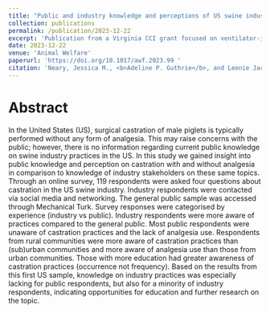 ```yaml
---
title: "Public and industry knowledge and perceptions of US swine industry castration practices"
collection: publications
permalink: /publication/2023-12-22
excerpt: 'Publication from a Virginia CCI grant focused on ventilator-induced lung injury.'
date: 2023-12-22
venue: 'Animal Welfare'
paperurl: 'https://doi.org/10.1017/awf.2023.99 '
citation: 'Neary, Jessica M., <b>Adeline P. Guthrie</b>, and Leonie Jacobs (2023). &quot;Public and industry knowledge and perceptions of US swine industry castration practices.&quot; <i>Animal Welfare</i>, 32, e79.'
---
```


Abstract
======
In the United States (US), surgical castration of male piglets is typically performed without any form of analgesia. This may raise concerns with the public; however, there is no information regarding current public knowledge on swine industry practices in the US. In this study we gained insight into public knowledge and perception on castration with and without analgesia in comparison to knowledge of industry stakeholders on these same topics. Through an online survey, 119 respondents were asked four questions about castration in the US swine industry. Industry respondents were contacted via social media and networking. The general public sample was accessed through Mechanical Turk. Survey responses were categorised by experience (industry vs public). Industry respondents were more aware of practices compared to the general public. Most public respondents were unaware of castration practices and the lack of analgesia use. Respondents from rural communities were more aware of castration practices than (sub)urban communities and more aware of analgesia use than those from urban communities. Those with more education had greater awareness of castration practices (occurrence not frequency). Based on the results from this first US sample, knowledge on industry practices was especially lacking for public respondents, but also for a minority of industry respondents, indicating opportunities for education and further research on the topic.



